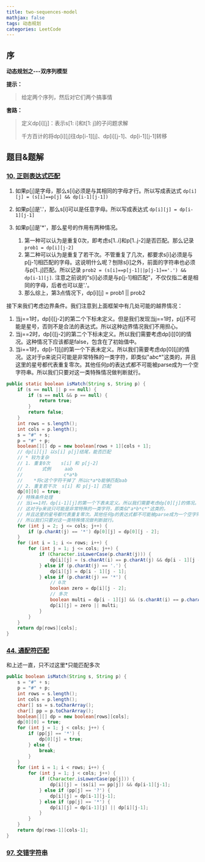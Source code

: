 ```yaml
---
title: two-sequences-model
mathjax: false
tags: 动态规划
categories: LeetCode
---
```


## 序

**动态规划之---双序列模型**

**提示：**

> 给定两个序列，然后对它们两个搞事情

**套路：**

> 定义dp\[i][j]：表示s[1: i]和t[1: j]的子问题求解
>
> 千方百计的将dp\[i][j]往dp\[i-1][j]、dp\[i][j-1]、dp\[i-1][j-1]转移



## 题目&题解

### [10. 正则表达式匹配](https://leetcode-cn.com/problems/regular-expression-matching/)

1. 如果p[j]是字母，那么s[i]必须是与其相同的字母才行。所以写成表达式 `dp[i][j] = (s[i]==p[j] && dp[i-1][j-1])`

2. 如果p[j]是'.'，那么s[i]可以是任意字母。所以写成表达式 `dp[i][j] = dp[i-1][j-1]`

3. 如果p[j]是'*'，那么星号的作用有两种情况。
   1. 第一种可以认为是重复0次，即考虑s[1..i]和p[1..j-2]是否匹配。那么记录 `prob1 = dp[i][j-2]`
   2. 第二种可以认为是重复了若干次。不管重复了几次，都要求s[i]必须是与p[j-1]相匹配的字母。这说明什么呢？刨除s[i]之外，前面的字符串也必须与p[1..j]匹配。所以记录 `prob2 = (s[i]==p[j-1]||p[j-1]=='.') && dp[i-1][j]`. 注意之前说的“s[i]必须是与p[j-1]相匹配”，不仅仅指二者是相同的字母，后者也可以是'.'。
   3. 那么综上，第3点情况下，dp[i][j] = prob1 || prob2

接下来我们考虑边界条件。我们注意到上面框架中有几处可能的越界情况：

1. 当j\==1时，dp\[i][j-2]的第二个下标未定义。但是我们发现当j==1时，p[j]不可能是星号，否则不是合法的表达式。所以这种边界情况我们不用担心。
2. 当j==2时，dp\[i][j-2]的第二个下标未定义。所以我们需要考虑dp\[i][0]的情况。这种情况下应该都是false，包含在了初始值中。
3. 当i==1时，dp\[i-1][j]的第一个下表未定义。所以我们需要考虑dp\[0][j]的情况。这对于p来说只可能是非常特殊的一类字符，即类似"a*b*c*"这类的，并且这里的星号都代表重复零次。其他任何p的表达式都不可能被parse成为一个空字符串。所以我们只要对这一类特殊情况做判断就行。



```java
public static boolean isMatch(String s, String p) {
    if (s == null || p == null) {
        if (s == null && p == null) {
            return true;
        }
        return false;
    }
    int rows = s.length();
    int cols = p.length();
    s = "#" + s;
    p = "#" + p;
    boolean[][] dp = new boolean[rows + 1][cols + 1];
    // dp[i][j] 以s[i] p[j]结尾，能否匹配
    // * 较为复杂
    // 1. 重复0次    s[i] 和 p[j-2]
    //       式例     aab
    //               c*a*b
    //    *将c这个字符干掉了 所以c*a*b能够匹配aab
    // 2. 重复若干次  s[i] 和 p[j-1] 匹配
    dp[0][0] = true;
    // 特殊条件处理
    // 当i==1时，dp[i-1][j]的第一个下表未定义。所以我们需要考虑dp[0][j]的情况。
    // 这对于p来说只可能是非常特殊的一类字符，即类似"a*b*c*"这类的，
    // 并且这里的星号都代表重复零次。其他任何p的表达式都不可能被parse成为一个空字符串。
    // 所以我们只要对这一类特殊情况做判断就行。
    for (int j = 2; j <= cols; j++) {
        if (p.charAt(j) == '*') dp[0][j] = dp[0][j - 2];
    }
    for (int i = 1; i <= rows; i++) {
        for (int j = 1; j <= cols; j++) {
            if (Character.isLowerCase(p.charAt(j))) {
                dp[i][j] = (s.charAt(i) == p.charAt(j) && dp[i - 1][j - 1]);
            } else if (p.charAt(j) == '.') {
                dp[i][j] = dp[i - 1][j - 1];
            } else if (p.charAt(j) == '*') {
                // 0次
                boolean zero = dp[i][j - 2];
                // 多次
                boolean multi = dp[i - 1][j] && (s.charAt(i) == p.charAt(j - 1) || p.charAt(j - 
                dp[i][j] = zero || multi;
            }
        }
    }
    return dp[rows][cols];
}
```



### [44. 通配符匹配](https://leetcode-cn.com/problems/wildcard-matching/)

和上述一直，只不过这里*只能匹配多次

```java
public boolean isMatch(String s, String p) {
    s = "#" + s;
    p = "#" + p;
    int rows = s.length();
    int cols = p.length();
    char[] ss = s.toCharArray();
    char[] pp = p.toCharArray();
    boolean[][] dp = new boolean[rows][cols];
    dp[0][0] = true;
    for (int j = 1; j < cols; j++) {
        if (pp[j] == '*') {
            dp[0][j] = true;
        } else {
            break;
        }
    }
    for (int i = 1; i < rows; i++) {
        for (int j = 1; j < cols; j++) {
            if (Character.isLowerCase(pp[j])) {
                dp[i][j] = (ss[i] == pp[j]) && dp[i-1][j-1];
            } else if (pp[j] == '?') {
                dp[i][j] = dp[i-1][j-1];
            } else if (pp[j] == '*') {
                dp[i][j] = dp[i-1][j] || dp[i][j-1];
            }
        }
    }
    return dp[rows-1][cols-1];
}
```

### [97. 交错字符串](https://leetcode-cn.com/problems/interleaving-string/)

